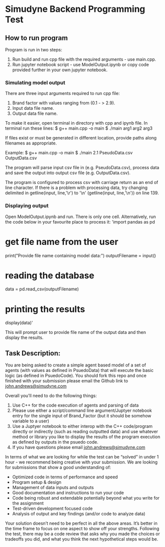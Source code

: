 # Simudyne Backend Programming Test
## How to run program

Program is run in two steps:
1. Run build and run cpp file with the required arguments - use main.cpp.
2. Run jupyter notebook script - use ModelOutput.ipynb or copy code provided further in your own jupyter notebook.

### Simulating model output
There are three input arguments required to run cpp file:
1. Brand factor with values ranging from (0.1 - > 2.9).
2. Input data file name.
3. Output data file name.

To make it easier, open terminal in directory with cpp and ipynb file. 
In terminal run these lines:
$ g++ main.cpp -o main
$ ./main arg1 arg2 arg3

If files exist or must be generated in different location, provide paths along filenames as appropriate.

Example:
$ g++ main.cpp -o main
$ ./main 2.1 PseudoData.csv OutputData.csv

The program will parse input csv file in (e.g. PseudoData.csv), process data and save the output into output csv file (e.g. OutputData.csv).

The program is configured to process csv with carriage return as an end of line character. If there is a problem with processing data, try changing delimited in getline(input, line,'\r') to '\n' (getline(input, line,'\n')) on line 139.

### Displaying output
Open ModelOutput.ipynb and run. There is only one cell. Alternatively, run the code below in your favourite place to process it:
'import pandas as pd

# get file name from the user
print("Provide file name containing model data:")
outputFilename = input()

# reading the database
data = pd.read_csv(outputFilename)

# printing the results
display(data)'

This will prompt user to provide file name of the output data and then display the results.


## Task Description:
You are being asked to create a simple agent based model of a set of agents (with values as defined in PsuedoData) that will execute the basic logic (as defined in PsuedoCode). You should fork this repo and once finished with your submission please email the Github link to john.andrews@simudyne.com

Overall you'll need to do the following things:

1. Use C++ for the code execution of agents and parsing of data
2. Please use either a script/command line argument/Juptyer notebook entry for the single input of Brand_Factor (but it should be somehow variable to a user)
3. Use a Juptyer notebook to either interop with the C++ code/program directly or indirectly (such as reading outputted data) and use whatever method or library you like to display the results of the program execution as defined by outputs in the psuedo code.
4. If you have questions please email john.andrews@simudyne.com

In terms of what we are looking for while the test can be “solved” in under 1 hour - we recommend being creative with your submission. We are looking for submissions that show a good understanding of:

* Optimized code in terms of performance and speed
* Program setup & design
* Management of data inputs and outputs
* Good documentation and instructions to run your code
* Code being robust and extendable potentially beyond what you write for the assignment
* Test-driven development focused code
* Analysis of output and key findings (and/or code to analyze data)

Your solution doesn’t need to be perfect in all the above areas. It’s better in the time frame to focus on one aspect to show off your strengths. Following the test, there may be a code review that asks why you made the choices or tradeoffs you did, and what you think the next hypothetical steps would be.
